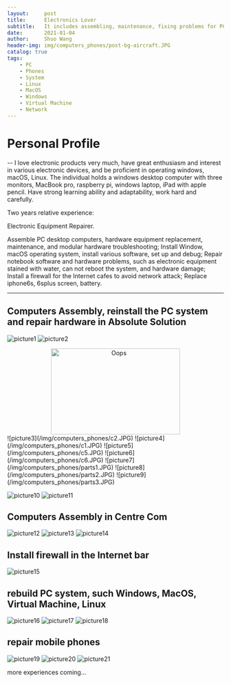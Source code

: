 ```yaml
---
layout:     post
title:      Electronics Lover
subtitle:   It includes assembling, maintenance, fixing problems for PC, iPhone; Rebuild and be familiar with operation system, such as Linux, MacOS and Windows; Build firewall for Internet bar to avoid ip flooding.
date:       2021-01-04
author:     Shuo Wang
header-img: img/computers_phones/post-bg-aircraft.JPG
catalog: true
tags:
    - PC
    - Phones
    - System
    - Linux
    - MacOS
    - Windows
    - Virtual Machine
    - Network
---
```



# Personal Profile
--
I love electronic products very much, have great enthusiasm and interest in various electronic devices, and be proficient
in operating windows, macOS, Linux. The individual holds a windows desktop computer with three monitors, MacBook
pro, raspberry pi, windows laptop, iPad with apple pencil. Have strong learning ability and adaptability, work hard and
carefully.

Two years relative experience:

Electronic Equipment Repairer.

Assemble PC desktop computers, hardware equipment replacement, maintenance, and modular hardware troubleshooting;
Install Window, macOS operating system, install various software, set up and debug;
Repair notebook software and hardware problems, such as electronic equipment stained with water, can not reboot the
system, and hardware damage;
Install a firewall for the Internet cafes to avoid network attack;
Replace iphone6s, 6splus screen, battery.

---

## Computers Assembly, reinstall the PC system and repair hardware in Absolute Solution
![picture1](/img/computers_phones/c3.jpg)
![picture2](/img/computers_phones/c4.JPG)

<div align="center">  
    <img src="/img/computers_phones/c2.JPG" width = "300" height = "200" alt="Oops" />
</div>   
![picture3](/img/computers_phones/c2.JPG)
![picture4](/img/computers_phones/c1.JPG)
![picture5](/img/computers_phones/c5.JPG)
![picture6](/img/computers_phones/c6.JPG)
![picture7](/img/computers_phones/parts1.JPG)
![picture8](/img/computers_phones/parts2.JPG)
![picture9](/img/computers_phones/parts3.JPG)



![picture10](/img/computers_phones/parts4.jpg)
![picture11](/img/computers_phones/1.jpg)

## Computers Assembly in Centre Com
![picture12](/img/computers_phones/cc1.JPG)
![picture13](/img/computers_phones/cc2.JPG)
![picture14](/img/computers_phones/cc3.JPG)

## Install firewall in the Internet bar
![picture15](/img/computers_phones/firewall.jpg)

## rebuild PC system, such Windows, MacOS, Virtual Machine, Linux
![picture16](/img/computers_phones/sys1.JPG)
![picture17](/img/computers_phones/sys2.JPG)
![picture18](/img/computers_phones/sys3.JPG)

## repair mobile phones
![picture19](/img/computers_phones/phone1.JPG)
![picture20](/img/computers_phones/phone2.JPG)
![picture21](/img/computers_phones/phone3.JPG)

more experiences coming...
